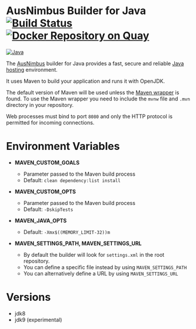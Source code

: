 # AusNimbus Builder for Java [![Build Status](https://travis-ci.org/ausnimbus/s2i-java.svg?branch=master)](https://travis-ci.org/ausnimbus/s2i-java) [![Docker Repository on Quay](https://quay.io/repository/ausnimbus/s2i-java/status "Docker Repository on Quay")](https://quay.io/repository/ausnimbus/s2i-java)

[![Java](https://user-images.githubusercontent.com/2239920/27286632-37ff0dac-5544-11e7-91f7-f72fc7779ca1.jpg)](https://www.ausnimbus.com.au/)

The [AusNimbus](https://www.ausnimbus.com.au/) builder for Java provides a fast, secure and reliable [Java hosting](https://www.ausnimbus.com.au/languages/java-hosting/) environment.

It uses Maven to build your application and runs it with OpenJDK.

The default version of Maven will be used unless the [Maven wrapper](https://github.com/takari/maven-wrapper) is found. To use the Maven wrapper you need to include the `mvnw` file and `.mvn` directory in your repository.

Web processes must bind to port `8080` and only the HTTP protocol is permitted for incoming connections.

# Environment Variables

* **MAVEN_CUSTOM_GOALS**
  * Parameter passed to the Maven build process
  * Default: `clean dependency:list install`

* **MAVEN_CUSTOM_OPTS**
  * Parameter passed to the Maven build process
  * Default: `-DskipTests`

* **MAVEN_JAVA_OPTS**
  * Default: `-Xmx$((MEMORY_LIMIT-32))m`

* **MAVEN_SETTINGS_PATH, MAVEN_SETTINGS_URL**
  * By default the builder will look for `settings.xml` in the root repository.
  * You can define a specific file instead by using `MAVEN_SETTINGS_PATH`
  * You can alternatively define a URL by using `MAVEN_SETTINGS_URL`

# Versions

- jdk8
- jdk9 (experimental)
